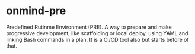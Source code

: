 # onmind-pre
Predefined Rutinme Environment (PRE). A way to prepare and make progressive development, like scaffolding or local deploy, using YAML and linking Bash commands in a plan. It is a CI/CD tool also but starts before of that.
